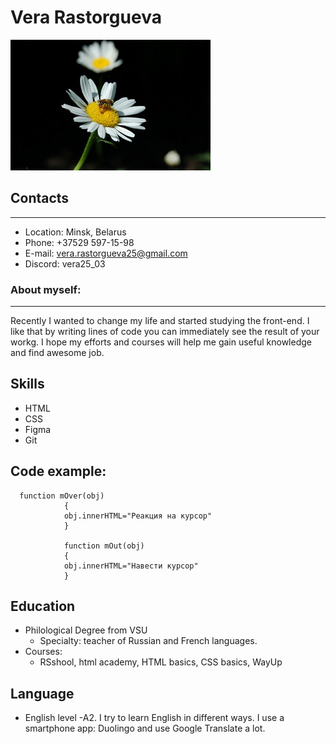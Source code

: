 # Vera Rastorgueva
![Flovers](bee-on-daisy1.jpg)
## Contacts
---
* Location: Minsk, Belarus
* Phone: +37529 597-15-98
* E-mail: vera.rastorgueva25@gmail.com
* Discord: vera25_03
### About myself:
---
Recently I wanted to change my life and started studying the front-end. I like that by writing lines of code you can immediately see the result of your workg. I hope my efforts and courses will help me gain useful knowledge and find awesome job.
## Skills
+ HTML
+ CSS
+ Figma
+ Git
## Code example:
```
  function mOver(obj)
            {
            obj.innerHTML="Реакция на курсор"
            }
            
            function mOut(obj)
            {
            obj.innerHTML="Навести курсор"
            }
```
## Education
+ Philological Degree from VSU
  - Specialty: teacher of Russian and French languages.
+ Courses: 
  - RSshool, html academy, HTML basics, CSS basics, WayUp
## Language
+ English level -A2. I try to learn English in different ways. I use a smartphone app: Duolingo and use Google Translate a lot.